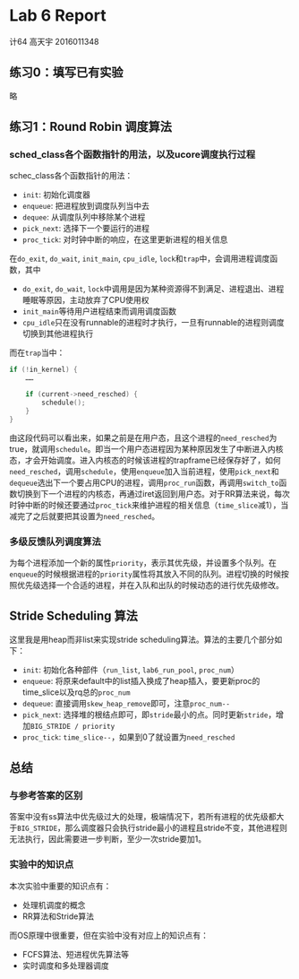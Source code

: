 # Lab 6 Report

计64 高天宇 2016011348

## 练习0：填写已有实验

略

## 练习1：Round Robin 调度算法

### sched_class各个函数指针的用法，以及ucore调度执行过程

schec_class各个函数指针的用法：

- `init`: 初始化调度器
- `enqueue`: 把进程放到调度队列当中去
- `dequee`: 从调度队列中移除某个进程
- `pick_next`: 选择下一个要运行的进程
- `proc_tick`: 对时钟中断的响应，在这里更新进程的相关信息

在`do_exit`, `do_wait`, `init_main`, `cpu_idle`, `lock`和`trap`中，会调用进程调度函数，其中

- `do_exit`, `do_wait`, `lock`中调用是因为某种资源得不到满足、进程退出、进程睡眠等原因，主动放弃了CPU使用权
- `init_main`等待用户进程结束而调用调度函数
- `cpu_idle`只在没有runnable的进程时才执行，一旦有runnable的进程则调度切换到其他进程执行

而在`trap`当中：

```c
if (!in_kernel) {
    ……

    if (current->need_resched) {
        schedule();
    }
}
```

由这段代码可以看出来，如果之前是在用户态，且这个进程的`need_resched`为true，就调用`schedule`。即当一个用户态进程因为某种原因发生了中断进入内核态，才会开始调度。进入内核态的时候该进程的trapframe已经保存好了，如何`need_resched`，调用`schedule`，使用`enqueue`加入当前进程，使用`pick_next`和`dequeue`选出下一个要占用CPU的进程，调用`proc_run`函数，再调用`switch_to`函数切换到下一个进程的内核态，再通过iret返回到用户态。对于RR算法来说，每次时钟中断的时候还要通过`proc_tick`来维护进程的相关信息（`time_slice`减1），当减完了之后就要把其设置为`need_resched`。

### 多级反馈队列调度算法

为每个进程添加一个新的属性`priority`，表示其优先级，并设置多个队列。在`enqueue`的时候根据进程的`priority`属性将其放入不同的队列。进程切换的时候按照优先级选择一个合适的进程，并在入队和出队的时候动态的进行优先级修改。

## Stride Scheduling 算法

这里我是用heap而非list来实现stride scheduling算法。算法的主要几个部分如下：

- `init`: 初始化各种部件（`run_list`, `lab6_run_pool`, `proc_num`）
- `enqueue`: 将原来default中的list插入换成了heap插入，要更新proc的time_slice以及rq总的`proc_num`
- `dequeue`: 直接调用`skew_heap_remove`即可，注意`proc_num--`
- `pick_next`: 选择堆的根结点即可，即`stride`最小的点。同时更新`stride`，增加`BIG_STRIDE / priority`
- `proc_tick`: `time_slice--`，如果到0了就设置为`need_resched`

## 总结

### 与参考答案的区别

答案中没有ss算法中优先级过大的处理，极端情况下，若所有进程的优先级都大于`BIG_STRIDE`，那么调度器只会执行stride最小的进程且stride不变，其他进程则无法执行，因此需要进一步判断，至少一次stride要加1。

### 实验中的知识点

本次实验中重要的知识点有：

- 处理机调度的概念
- RR算法和Stride算法

而OS原理中很重要，但在实验中没有对应上的知识点有：

- FCFS算法、短进程优先算法等
- 实时调度和多处理器调度
